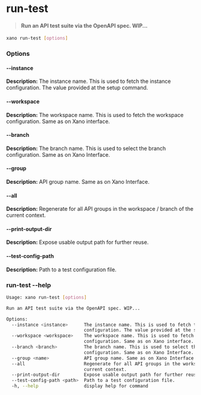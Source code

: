 # run-test
> #### Run an API test suite via the OpenAPI spec. WIP...

```sh
xano run-test [options]
```
### Options

#### --instance <instance>
**Description:** The instance name. This is used to fetch the instance configuration. The value provided at the setup command.
#### --workspace <workspace>
**Description:** The workspace name. This is used to fetch the workspace configuration. Same as on Xano interface.
#### --branch <branch>
**Description:** The branch name. This is used to select the branch configuration. Same as on Xano Interface.
#### --group <name>
**Description:** API group name. Same as on Xano Interface.
#### --all
**Description:** Regenerate for all API groups in the workspace / branch of the current context.
#### --print-output-dir
**Description:** Expose usable output path for further reuse.
#### --test-config-path <path>
**Description:** Path to a test configuration file.

### run-test --help
```sh
Usage: xano run-test [options]

Run an API test suite via the OpenAPI spec. WIP...

Options:
  --instance <instance>      The instance name. This is used to fetch the instance
                             configuration. The value provided at the setup command.
  --workspace <workspace>    The workspace name. This is used to fetch the workspace
                             configuration. Same as on Xano interface.
  --branch <branch>          The branch name. This is used to select the branch
                             configuration. Same as on Xano Interface.
  --group <name>             API group name. Same as on Xano Interface.
  --all                      Regenerate for all API groups in the workspace / branch of the
                             current context.
  --print-output-dir         Expose usable output path for further reuse.
  --test-config-path <path>  Path to a test configuration file.
  -h, --help                 display help for command
```